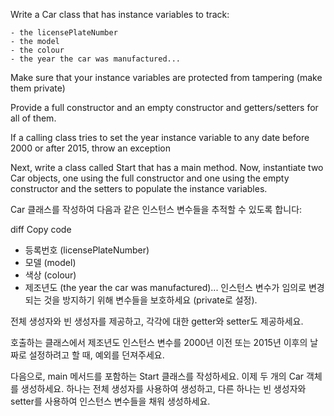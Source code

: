 Write a Car class that has instance variables to track:

    - the licensePlateNumber
    - the model
    - the colour
    - the year the car was manufactured...

Make sure that your instance variables are protected from tampering (make them private)

Provide a full constructor and an empty constructor and getters/setters for all of them.

If a calling class tries to set the year instance variable to any date before 2000 or after 2015, 
throw an exception

Next, write a class called Start that has a main method.  Now, instantiate two Car objects, one using the full constructor
and one using the empty constructor and the setters to populate the instance variables. 




Car 클래스를 작성하여 다음과 같은 인스턴스 변수들을 추적할 수 있도록 합니다:

diff
Copy code
- 등록번호 (licensePlateNumber)
- 모델 (model)
- 색상 (colour)
- 제조년도 (the year the car was manufactured)...
인스턴스 변수가 임의로 변경되는 것을 방지하기 위해 변수들을 보호하세요 (private로 설정).

전체 생성자와 빈 생성자를 제공하고, 각각에 대한 getter와 setter도 제공하세요.

호출하는 클래스에서 제조년도 인스턴스 변수를 2000년 이전 또는 2015년 이후의 날짜로 설정하려고 할 때, 예외를 던져주세요.

다음으로, main 메서드를 포함하는 Start 클래스를 작성하세요. 이제 두 개의 Car 객체를 생성하세요. 하나는 전체 생성자를 사용하여 생성하고, 다른 하나는 빈 생성자와 setter를 사용하여 인스턴스 변수들을 채워 생성하세요.
